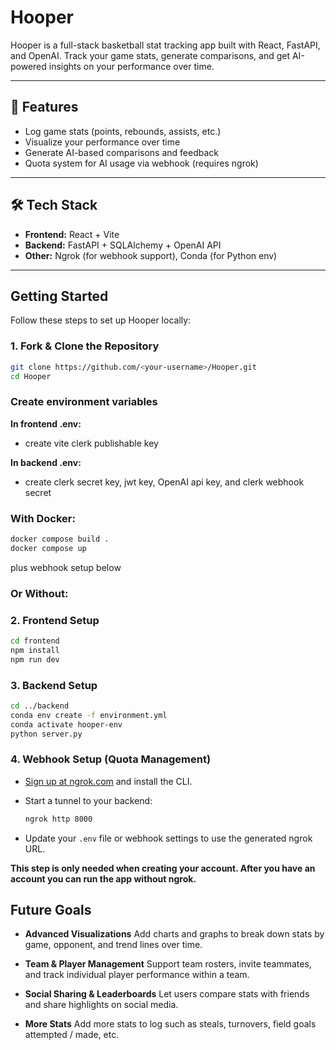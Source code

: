 # Hooper

Hooper is a full-stack basketball stat tracking app built with React, FastAPI, and OpenAI. Track your game stats, generate comparisons, and get AI-powered insights on your performance over time.

---

## 🚀 Features

- Log game stats (points, rebounds, assists, etc.)
- Visualize your performance over time
- Generate AI-based comparisons and feedback
- Quota system for AI usage via webhook (requires ngrok)

---

## 🛠 Tech Stack

- **Frontend:** React + Vite
- **Backend:** FastAPI + SQLAlchemy + OpenAI API
- **Other:** Ngrok (for webhook support), Conda (for Python env)

---

## Getting Started

Follow these steps to set up Hooper locally:

### 1. Fork & Clone the Repository

```bash
git clone https://github.com/<your-username>/Hooper.git
cd Hooper
```

### Create environment variables

**In frontend .env:**

- create vite clerk publishable key

**In backend .env:**

- create clerk secret key, jwt key, OpenAI api key, and clerk webhook secret

### With Docker:

```bash
docker compose build .
docker compose up
```

plus webhook setup below

### Or Without:

### 2. Frontend Setup

```bash
cd frontend
npm install
npm run dev
```

### 3. Backend Setup

```bash
cd ../backend
conda env create -f environment.yml
conda activate hooper-env
python server.py
```

### 4. Webhook Setup (Quota Management)

- [Sign up at ngrok.com](https://ngrok.com/) and install the CLI.
- Start a tunnel to your backend:

  ```bash
  ngrok http 8000
  ```

- Update your `.env` file or webhook settings to use the generated ngrok URL.

**This step is only needed when creating your account. After you have an account you can run the app without ngrok.**

## Future Goals

- **Advanced Visualizations**
  Add charts and graphs to break down stats by game, opponent, and trend lines over time.

- **Team & Player Management**
  Support team rosters, invite teammates, and track individual player performance within a team.

- **Social Sharing & Leaderboards**
  Let users compare stats with friends and share highlights on social media.

- **More Stats**
  Add more stats to log such as steals, turnovers, field goals attempted / made, etc.
